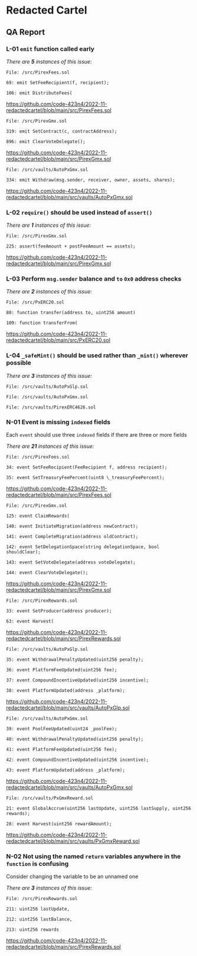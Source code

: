 # Redacted Cartel

## QA Report

### L-01 `emit` function called early

_There are **5** instances of this issue:_

```solidity
File: /src/PirexFees.sol

69: emit SetFeeRecipient(f, recipient);

106: emit DistributeFees(
```

https://github.com/code-423n4/2022-11-redactedcartel/blob/main/src/PirexFees.sol

```solidity
File: /src/PirexGmx.sol

319: emit SetContract(c, contractAddress);

896: emit ClearVoteDelegate();
```

https://github.com/code-423n4/2022-11-redactedcartel/blob/main/src/PirexGmx.sol

```solidity
File: /src/vaults/AutoPxGmx.sol

334: emit Withdraw(msg.sender, receiver, owner, assets, shares);
```

https://github.com/code-423n4/2022-11-redactedcartel/blob/main/src/vaults/AutoPxGmx.sol

### L-02 `require()` should be used instead of `assert()`

_There are **1** instances of this issue:_

```solidity
File: /src/PirexGmx.sol

225: assert(feeAmount + postFeeAmount == assets);
```

https://github.com/code-423n4/2022-11-redactedcartel/blob/main/src/PirexGmx.sol

### L-03 Perform `msg.sender` balance and `to` `0x0` address checks

_There are **2** instances of this issue:_

```solidity
File: /src/PxERC20.sol

80: function transfer(address to, uint256 amount)

109: function transferFrom(
```

https://github.com/code-423n4/2022-11-redactedcartel/blob/main/src/PxERC20.sol

### L-04 `_safeMint()` should be used rather than `_mint()` wherever possible

_There are **3** instances of this issue:_

```solidity
File: /src/vaults/AutoPxGlp.sol

File: /src/vaults/AutoPxGmx.sol

File: /src/vaults/PirexERC4626.sol
```

### N-01 Event is missing `indexed` fields

Each `event` should use three `indexed` fields if there are three or more fields

_There are **21** instances of this issue:_

```solidity
File: /src/PirexFees.sol

34: event SetFeeRecipient(FeeRecipient f, address recipient);

35: event SetTreasuryFeePercent(uint8 \_treasuryFeePercent);
```

https://github.com/code-423n4/2022-11-redactedcartel/blob/main/src/PirexFees.sol

```solidity
File: /src/PirexGmx.sol

125: event ClaimRewards(

140: event InitiateMigration(address newContract);

141: event CompleteMigration(address oldContract);

142: event SetDelegationSpace(string delegationSpace, bool shouldClear);

143: event SetVoteDelegate(address voteDelegate);

144: event ClearVoteDelegate();
```

https://github.com/code-423n4/2022-11-redactedcartel/blob/main/src/PirexGmx.sol

```solidity
File: /src/PirexRewards.sol

33: event SetProducer(address producer);

63: event Harvest(
```

https://github.com/code-423n4/2022-11-redactedcartel/blob/main/src/PirexRewards.sol

```solidity
File: /src/vaults/AutoPxGlp.sol

35: event WithdrawalPenaltyUpdated(uint256 penalty);

36: event PlatformFeeUpdated(uint256 fee);

37: event CompoundIncentiveUpdated(uint256 incentive);

38: event PlatformUpdated(address _platform);
```

https://github.com/code-423n4/2022-11-redactedcartel/blob/main/src/vaults/AutoPxGlp.sol

```solidity
File: /src/vaults/AutoPxGmx.sol

39: event PoolFeeUpdated(uint24 _poolFee);

40: event WithdrawalPenaltyUpdated(uint256 penalty);

41: event PlatformFeeUpdated(uint256 fee);

42: event CompoundIncentiveUpdated(uint256 incentive);

43: event PlatformUpdated(address _platform);
```

https://github.com/code-423n4/2022-11-redactedcartel/blob/main/src/vaults/AutoPxGmx.sol

```solidity
File: /src/vaults/PxGmxReward.sol

21: event GlobalAccrue(uint256 lastUpdate, uint256 lastSupply, uint256 rewards);

28: event Harvest(uint256 rewardAmount);
```

https://github.com/code-423n4/2022-11-redactedcartel/blob/main/src/vaults/PxGmxReward.sol

### N-02 Not using the named `return` variables anywhere in the `function` is confusing

Consider changing the variable to be an unnamed one

_There are **3** instances of this issue:_

```solidity
File: /src/PirexRewards.sol

211: uint256 lastUpdate,

212: uint256 lastBalance,

213: uint256 rewards
```

https://github.com/code-423n4/2022-11-redactedcartel/blob/main/src/PirexRewards.sol